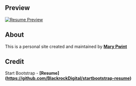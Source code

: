 ## Preview

[![Resume Preview](https://mpwint.github.io)](https://mpwint.github.io/)

## About

This is a personal site created and maintained by **[Mary Pwint](http://mpwint.github.io/)**

## Credit

Start Bootstrap - **[Resume] (https://github.com/BlackrockDigital/startbootstrap-resume)**

